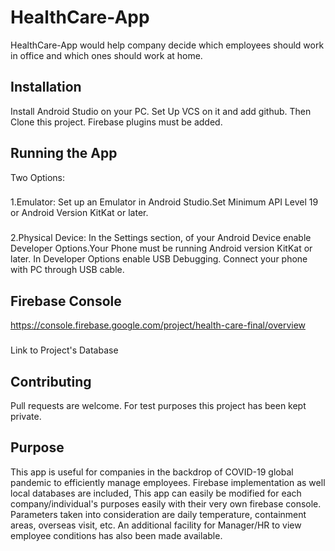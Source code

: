# HealthCare-App

HealthCare-App would help company decide which employees should work in office and which ones should work at home.

## Installation
Install Android Studio on your PC.
Set Up VCS on it and add github. 
Then Clone this project. 
Firebase plugins must be added.

## Running the App
Two Options:
###
1.Emulator: Set up an Emulator in Android Studio.Set Minimum API Level 19 or Android Version KitKat or later.
###
2.Physical Device: In the Settings section, of your Android Device enable Developer Options.Your Phone must be running Android version KitKat or later. In Developer Options enable USB Debugging. Connect your phone with PC through USB cable.

## Firebase Console
https://console.firebase.google.com/project/health-care-final/overview
###
Link to Project's Database

## Contributing
Pull requests are welcome. For test purposes this project has been kept private. 

## Purpose
This app is useful for companies in the backdrop of COVID-19 global pandemic to efficiently manage employees. Firebase implementation as well local databases are included, This app can easily be modified for each company/individual's purposes easily with their very own firebase console. Parameters taken into consideration are daily temperature, containment areas, overseas visit, etc. An additional facility for Manager/HR to view employee conditions has also been made available.
